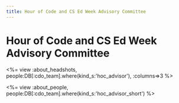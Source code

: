 ```yaml
---
title: Hour of Code and CS Ed Week Advisory Committee
---
```

# Hour of Code and CS Ed Week Advisory Committee

<%= view :about_headshots, people:DB[:cdo_team].where(kind_s:'hoc_advisor'), :columns=>3 %>

<%= view :about_people, people:DB[:cdo_team].where(kind_s:'hoc_advisor_short') %>
